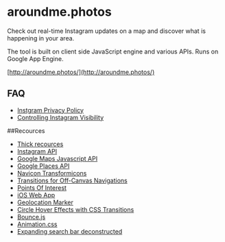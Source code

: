 # aroundme.photos
Check out real-time Instagram updates on a map and discover what is happening in your area.

The tool is built on client side JavaScript engine and various APIs. Runs on Google App Engine.

[http://aroundme.photos/](http://aroundme.photos/)


## FAQ
* [Instgram Privacy Policy](https://help.instagram.com/155833707900388/)
* [Controlling Instagram Visibility](https://help.instagram.com/116024195217477/)


##Recources

* [Thick recources](http://www.studiothick.com.au/)
* [Instagram API](http://instagram.com/developer/)
* [Google Maps Javascript API](https://developers.google.com/maps/documentation/javascript/)
* [Google Places API](https://developers.google.com/places/documentation/)
* [Navicon Transformicons](http://sarasoueidan.com/blog/navicon-transformicons/)
* [Transitions for Off-Canvas Navigations](http://tympanus.net/codrops/2013/08/28/transitions-for-off-canvas-navigations/)
* [Points Of Interest](http://codyhouse.co/gem/points-of-interest/)
* [iOS Web App](https://gist.github.com/tfausak/2222823)
* [Geolocation Marker](http://google-maps-utility-library-v3.googlecode.com/svn/trunk/geolocationmarker/docs/reference.html)
* [Circle Hover Effects with CSS Transitions](http://tympanus.net/codrops/2012/08/08/circle-hover-effects-with-css-transitions/)
* [Bounce.js](http://bouncejs.com/)
* [Animation.css](http://daneden.github.io/animate.css/)
* [Expanding search bar deconstructed](http://tympanus.net/codrops/2013/06/26/expanding-search-bar-deconstructed/)

